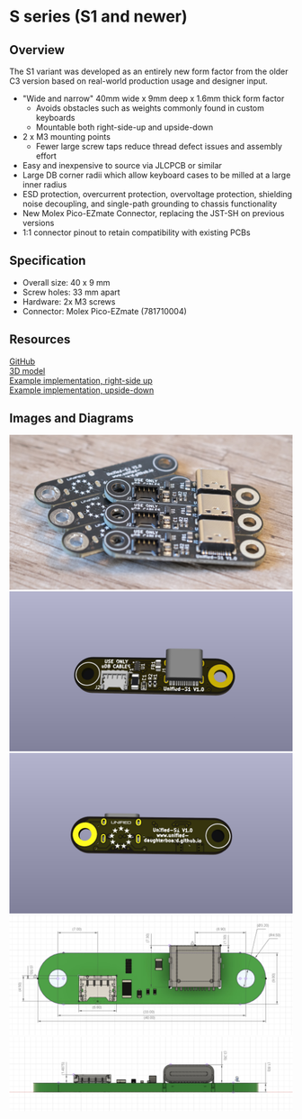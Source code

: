 # S series (S1 and newer)

## Overview

The S1 variant was developed as an entirely new form factor from the older C3 version based on real-world production usage and designer input.

- "Wide and narrow" 40mm wide x 9mm deep x 1.6mm thick form factor
    - Avoids obstacles such as weights commonly found in custom keyboards
    - Mountable both right-side-up and upside-down
- 2 x M3 mounting points 
    - Fewer large screw taps reduce thread defect issues and assembly effort
- Easy and inexpensive to source via JLCPCB or similar
- Large DB corner radii which allow keyboard cases to be milled at a large inner radius
- ESD protection, overcurrent protection, overvoltage protection, shielding noise decoupling, and single-path grounding to chassis functionality
- New Molex Pico-EZmate Connector, replacing the JST-SH on previous versions
- 1:1 connector pinout to retain compatibility with existing PCBs

## Specification
* Overall size: 40 x 9 mm
* Screw holes: 33 mm apart
* Hardware: 2x M3 screws
* Connector: Molex Pico-EZmate (781710004)

## Resources

[GitHub](https://github.com/Unified-Daughterboard/UDB-S1, ':ignore')  
[3D model](/_media/uDB-S1-3D-model.STEP, ':ignore')  
[Example implementation, right-side up](/_media/uDB-S1-implementation-example.step, ':ignore')  
[Example implementation, upside-down](/_media/uDB-S1-implementation-example-reverse.step, ':ignore')  

## Images and Diagrams

![Photo](/_media/uDB-S1-photo.jpg ':size=900')
![Render front](/_media/uDB-S1-render-front.jpg ':size=900')
![Render rear](/_media/uDB-S1-render-rear.jpg ':size=900')
![S series, top](/_media/uDB-S1-dimens-top.jpg ':size=900')
![S series, side](/_media/uDB-S1-dimens-side.jpg ':size=900')


